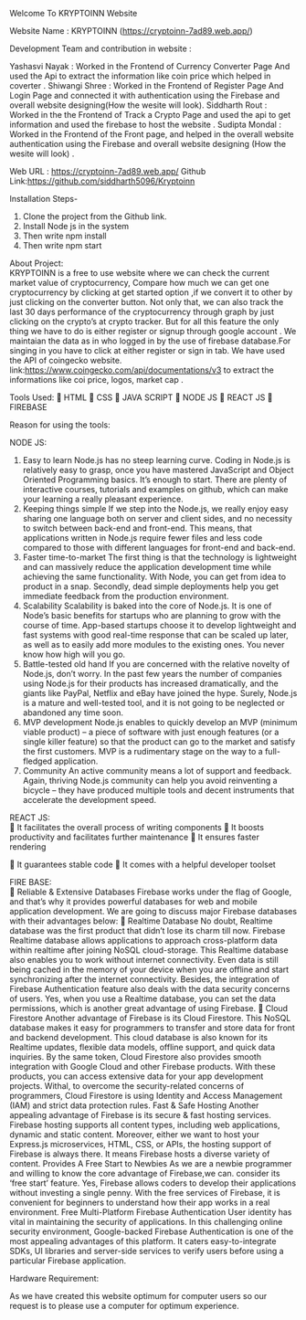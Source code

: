 Welcome To KRYPTOINN Website

Website Name : KRYPTOINN (https://cryptoinn-7ad89.web.app/)

Development Team and contribution in website :

Yashasvi Nayak : Worked in the Frontend of Currency Converter Page And used the Api to extract the information like coin price which helped in coverter .
Shiwangi Shree : Worked in the Frontend of Register Page And Login Page and connected it with authentication using the Firebase and overall website designing(How the wesite will look).
Siddharth Rout : Worked in the the Frontend of Track a Crypto Page and used the api to get information and used the firebase to host the website .
Sudipta Mondal : Worked in the Frontend of the Front page, and helped in the overall website authentication using the Firebase and overall website designing (How the wesite will look) .

Web URL : https://cryptoinn-7ad89.web.app/
Github Link:https://github.com/siddharth5096/Kryptoinn

Installation Steps- 
1. Clone the project from the Github link.
2. Install Node js in the system 
3. Then write npm install 
4. Then write npm start

About Project:  
KRYPTOINN is a free to use website where we can check the current market value of cryptocurrency, Compare how much we can get one cryptocurrency  by clicking at get started option ,if we convert it to other by just clicking on the converter button. Not only that, we can also track the last 30 days performance of the cryptocurrency through graph by just clicking on the crypto’s at crypto tracker. But for all this feature the only thing we have to do is either register or signup through google account . We maintaian the data as in who logged in by the use of firebase database.For singing in you have to click at either register or sign in tab.
We have used the API of coingecko website. link:https://www.coingecko.com/api/documentations/v3
to extract the informations like coi  price, logos, market cap . 

Tools Used:
	HTML
	CSS
	JAVA SCRIPT
	NODE JS
	REACT JS
	FIREBASE


Reason for using the tools:

NODE JS:   
1. Easy to learn
Node.js has no steep learning curve. Coding in Node.js is relatively easy to grasp, once you have mastered JavaScript and Object Oriented Programming basics. It’s enough to start.
There are plenty of interactive courses, tutorials and examples on github, which can make your learning a really pleasant experience.  
2. Keeping things simple
 If we  step into the Node.js, we really enjoy easy sharing one language both on server and client sides, and no necessity to switch between back-end and front-end.
This means, that applications written in Node.js require fewer files and less code compared to those with different languages for front-end and back-end. 
3. Faster time-to-market
The first thing is that the technology is lightweight and can massively reduce the application development time while achieving the same functionality. With Node, you can get from idea to product in a snap. Secondly, dead simple deployments help you get immediate feedback from the production environment.
4. Scalability
Scalability is baked into the core of Node.js. It is one of Node’s basic benefits for startups who are planning to grow with the course of time. App-based startups choose it to develop lightweight and fast systems with good real-time response that can be scaled up later, as well as to easily add more modules to the existing ones. You never know how high will you go.
5. Battle-tested old hand
If you are concerned with the relative novelty of Node.js, don’t worry. In the past few years the number of companies using Node.js for their products has increased dramatically, and the giants like PayPal, Netflix and eBay have joined the hype.
Surely, Node.js is a mature and well-tested tool, and it is not going to be neglected or abandoned any time soon.
6. MVP development
Node.js enables to quickly develop an MVP (minimum viable product)  – a piece of software with just enough features (or a single killer feature) so that the product can go to the market and satisfy the first customers. MVP is a rudimentary stage on the way to a full-fledged application.
7. Community
An active community means a lot of support and feedback. Again, thriving Node.js community can help you avoid reinventing a bicycle – they have produced multiple tools and decent instruments that accelerate the development speed.


REACT JS:   
	 It facilitates the overall process of writing components
	It boosts productivity and facilitates further maintenance
	It ensures faster rendering

	It guarantees stable code
	It comes with a helpful developer toolset


FIRE BASE:   
	Reliable & Extensive Databases
Firebase works under the flag of Google, and that’s why it provides powerful databases for web and mobile application development. We are going to discuss major Firebase databases with their advantages below:
	Realtime Database
No doubt, Realtime database was the first product that didn’t lose its charm till now. Firebase Realtime database allows applications to approach cross-platform data within realtime after joining NoSQL cloud-storage. This Realtime database also enables you to work without internet connectivity. Even data is still being cached in the memory of your device when you are offline and start synchronizing after the internet connectivity.
Besides, the integration of Firebase Authentication feature also deals with the data security concerns of users. Yes, when you use a Realtime database, you can set the data permissions, which is another great advantage of using Firebase.
	Cloud Firestore
Another advantage of Firebase is its Cloud Firestore. This NoSQL database makes it easy for programmers to transfer and store data for front and backend development. This cloud database is also known for its Realtime updates, flexible data models, offline support, and quick data inquiries.
By the same token, Cloud Firestore also provides smooth integration with Google Cloud and other Firebase products. With these products, you can access extensive data for your app development projects. Withal, to overcome the security-related concerns of programmers, Cloud Firestore is using Identity and Access Management (IAM) and strict data protection rules.
Fast & Safe Hosting
Another appealing advantage of Firebase is its secure & fast hosting services. Firebase hosting supports all content types, including web applications, dynamic and static content. Moreover, either we want to host your Express.js microservices, HTML, CSS, or APIs, the hosting support of Firebase is always there. It means Firebase hosts a diverse variety of content.
Provides A Free Start to Newbies
As we are a newbie programmer and willing to know the core advantage of Firebase,we can. consider its ‘free start’ feature. Yes, Firebase allows coders to develop their applications without investing a single penny. With the free services of Firebase, it is convenient for beginners to understand how their app works in a real environment.
Free Multi-Platform Firebase Authentication
User identity has vital in maintaining the security of applications. In this challenging online security environment, Google-backed Firebase Authentication is one of the most appealing advantages of this platform. It caters easy-to-integrate SDKs, UI libraries and server-side services to verify users before using a particular Firebase application.


Hardware Requirement:

As we have created this website optimum for computer users so our request is to please use a computer for optimum experience. 


